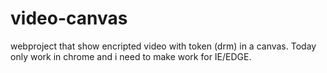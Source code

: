 # video-canvas
webproject that show encripted video with token (drm) in a canvas. Today only work in chrome and i need to make work for IE/EDGE.
